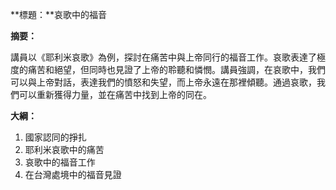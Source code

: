**標題：**哀歌中的福音

**摘要：**

講員以《耶利米哀歌》為例，探討在痛苦中與上帝同行的福音工作。哀歌表達了極度的痛苦和絕望，但同時也見證了上帝的聆聽和憐憫。講員強調，在哀歌中，我們可以與上帝對話，表達我們的憤怒和失望，而上帝永遠在那裡傾聽。通過哀歌，我們可以重新獲得力量，並在痛苦中找到上帝的同在。

**大綱：**

1. 國家認同的掙扎
2. 耶利米哀歌中的痛苦
3. 哀歌中的福音工作
4. 在台灣處境中的福音見證